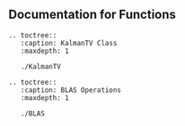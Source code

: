 
## Documentation for Functions

```eval_rst
.. toctree::
   :caption: KalmanTV Class
   :maxdepth: 1

   ./KalmanTV

.. toctree::
   :caption: BLAS Operations
   :maxdepth: 1

   ./BLAS
```

